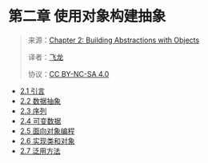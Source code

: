 # 第二章 使用对象构建抽象

> 来源：[Chapter 2: Building Abstractions with Objects](https://www-inst.eecs.berkeley.edu//~cs61a/sp12/book/objects.html)
>
> 译者：[飞龙](https://github.com/wizardforcel)
>
> 协议：[CC BY-NC-SA 4.0](http://creativecommons.org/licenses/by-nc-sa/4.0/)

- [2.1 引言](./2.1.md)
- [2.2 数据抽象](./2.2.md)
- [2.3 序列](./2.3.md)
- [2.4 可变数据](./2.4.md)
- [2.5 面向对象编程](./2.5.md)
- [2.6 实现类和对象](./2.6.md)
- [2.7 泛用方法](./2.7.md)
